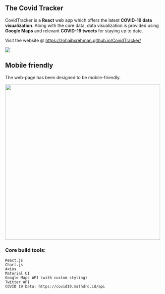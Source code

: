 ## The Covid Tracker

CovidTracker is a <strong>React</strong> web app which offers the latest <strong>COVID-19 data visualization</strong>. Along with the core data, data visualization is provided using <strong>Google Maps</strong> and relevant <strong>COVID-19 tweets</strong> for staying up to date.

Visit the website @ https://zohaibxrehman.github.io/CovidTracker/

![](https://i.imgur.com/UNhAN9b.gif)

## Mobile friendly

The web-page has been designed to be mobile-friendly.

<img src="https://i.imgur.com/ZT9zl2r.png" height='500px'/>

### Core build tools:

```
React.js
Chart.js
Axios
Material UI
Google Maps API (with custom styling)
Twitter API
COVID 19 Data: https://covid19.mathdro.id/api
```
